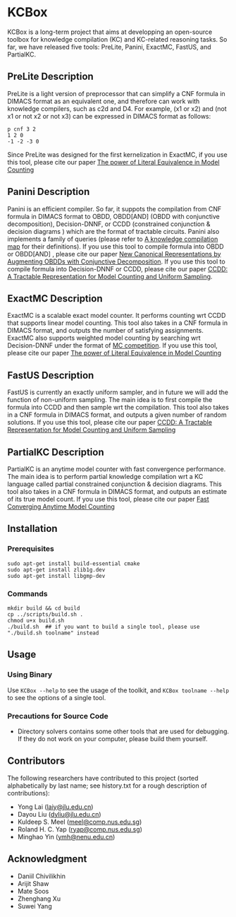 # KCBox

KCBox is a long-term project that aims at developping an open-source toolbox for knowledge compilation (KC) and KC-related reasoning tasks. 
So far, we have released five tools: PreLite, Panini, ExactMC, FastUS, and PartialKC.

<!-- ####################################################################### -->

## PreLite Description

PreLite is a light version of preprocessor that can simplify a CNF formula in DIMACS format as an equivalent one, and therefore can work with knowledge compilers, such as c2d and D4.
For example, (x1 or x2) and (not x1 or not x2 or not x3) can be expressed in DIMACS format as follows:

```
p cnf 3 2
1 2 0
-1 -2 -3 0
```

Since PreLite was designed for the first kernelization in ExactMC, if you use this tool, please cite our paper [The power of Literal Equivalence in Model Counting](https://meelgroup.github.io/files/publications/AAAI-21-LMY.pdf)

## Panini Description

Panini is an efficient compiler. So far, it suppots the compilation from CNF formula in DIMACS format to OBDD, OBDD\[AND\] (OBDD with conjunctive decomposition), Decision-DNNF, or CCDD (constrained conjunction \& decision diagrams ) which are the format of tractable circuits. Panini also implements a family of queries (please refer to [A knowledge compilation map](https://www.jair.org/index.php/jair/article/view/10311) for their definitions). If you use this tool to compile formula into OBDD or OBDD\[AND\] , please cite our paper [New Canonical Representations by Augmenting OBDDs with Conjunctive Decomposition](https://dblp.org/rec/journals/jair/LaiLY17.html?view=bibtex). If you use this tool to compile formula into Decision-DNNF or CCDD, please cite our paper [CCDD: A Tractable Representation for Model Counting and Uniform Sampling](https://arxiv.org/abs/2202.10025). 

## ExactMC Description

ExactMC is a scalable exact model counter. It performs counting wrt CCDD that supports linear model counting. This tool also takes in a CNF formula in DIMACS format, and outputs the number of satisfying assignments. ExactMC also supports weighted model counting by searching wrt Decision-DNNF under the format of [MC competition](https://mccompetition.org/). If you use this tool, please cite our paper [The power of Literal Equivalence in Model Counting](https://meelgroup.github.io/files/publications/AAAI-21-LMY.pdf)

## FastUS Description

FastUS is currently an exactly uniform sampler, and in future we will add the function of non-uniform sampling. The main idea is to first compile the formula into CCDD and then sample wrt the compilation. This tool also takes in a CNF formula in DIMACS format, and outputs a given number of random solutions. If you use this tool, please cite our paper [CCDD: A Tractable Representation for Model Counting and Uniform Sampling](https://arxiv.org/abs/2202.10025)

## PartialKC Description

PartialKC is an anytime model counter with fast convergence performance. The main idea is to perform partial knowledge compilation wrt a KC language called partial constrained conjunction \& decision diagrams. This tool also takes in a CNF formula in DIMACS format, and outputs an estimate of its true model count. If you use this tool, please cite our paper [Fast Converging Anytime Model Counting](https://ojs.aaai.org/index.php/AAAI/article/view/25517)

<!-- ####################################################################### -->

## Installation

### Prerequisites

```
sudo apt-get install build-essential cmake
sudo apt-get install zlib1g.dev
sudo apt-get install libgmp-dev
```

### Commands

```
mkdir build && cd build
cp ../scripts/build.sh .
chmod u+x build.sh
./build.sh  ## if you want to build a single tool, please use "./build.sh toolname" instead
```

<!-- ####################################################################### -->

## Usage

### Using Binary

Use `KCBox --help` to see the usage of the toolkit, and `KCBox toolname --help` to see the options of a single tool.

### Precautions for Source Code

- Directory solvers contains some other tools that are used for debugging. If they do not work on your computer, please build them yourself.

<!-- ####################################################################### -->

## Contributors

The following researchers have contributed to this project (sorted alphabetically by last name; see history.txt for a rough description of contributions): 

- Yong Lai (laiy@jlu.edu.cn)
- Dayou Liu (dyliu@jlu.edu.cn)
- Kuldeep S. Meel (meel@comp.nus.edu.sg)
- Roland H. C. Yap (ryap@comp.nus.edu.sg)
- Minghao Yin (ymh@nenu.edu.cn)

<!-- ####################################################################### -->

## Acknowledgment

- Daniil Chivilikhin
- Arijit Shaw
- Mate Soos
- Zhenghang Xu
- Suwei Yang

